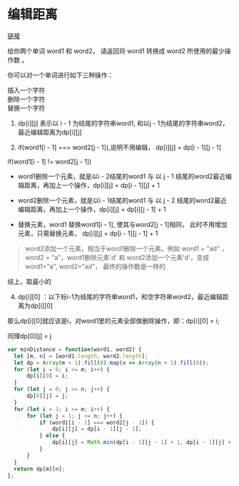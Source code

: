 # 编辑距离   

[链接](https://leetcode.cn/problems/edit-distance/description/)     

给你两个单词 word1 和 word2， 请返回将 word1 转换成 word2 所使用的最少操作数  。    

你可以对一个单词进行如下三种操作：   

插入一个字符   
删除一个字符   
替换一个字符    

1. dp[i][j] 表示以 i - 1 为结尾的字符串word1, 和以j - 1为结尾的字符串word2， 最近编辑距离为dp[i][j]    

2. if(word1[i - 1] === word2[j - 1]),说明不用编辑， dp[i][j] = dp[i - 1][j - 1]     

if(word1[i - 1] != word2[j - 1])   

- word1删除一个元素，就是以i - 2结尾的word1 与 以 j - 1 结尾的word2最近编辑距离，再加上一个操作，dp[i][j] = dp[i - 1][j] + 1    

- word2删除一个元素，就是以i - 1结尾的word1 与 以 j - 2 结尾的word2最近编辑距离，再加上一个操作，dp[i][j] = dp[i][j - 1] + 1    

- 替换元素，word1 替换word1[i - 1], 使其与word2[j - 1]相同， 此时不用增加元素，只需替换元素， dp[i][j] = dp[i - 1][j - 1] + 1   

>word2添加一个元素，相当于word1删除一个元素，例如 word1 = "ad" ，word2 = "a"，word1删除元素'd' 和 word2添加一个元素'd'，变成word1="a", word2="ad"， 最终的操作数是一样的    

综上，取最小的   

4. dp[i][0] ：以下标i-1为结尾的字符串word1，和空字符串word2，最近编辑距离为dp[i][0]   

那么dp[i][0]就应该是i，对word1里的元素全部做删除操作，即：dp[i][0] = i;

同理dp[0][j] = j    



```js
var minDistance = function(word1, word2) {
  let [m, n] = [word1.length, word2.length];
  let dp = Array(m + 1).fill(0).map(x => Array(n + 1).fill(0));
  for (let i = 0; i <= m; i++) {
      dp[i][0] = i;
  }
  for (let j = 0; j <= n; j++) {
      dp[0][j] = j;
  }
  for (let i = 1; i <= m; i++) {
      for (let j = 1; j <= n; j++) {
          if (word1[i - 1] === word2[j - 1]) {
              dp[i][j] = dp[i - 1][j - 1];
          } else {
              dp[i][j] = Math.min(dp[i - 1][j - 1] + 1, dp[i - 1][j] + 1, dp[i][j - 1] + 1);
          }
      }
  }
  return dp[m][n];
};
```
